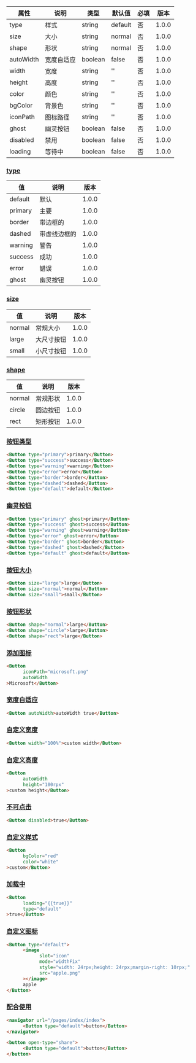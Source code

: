 | 属性 | 说明 | 类型 | 默认值 | 必填 | 版本 |
| - | - | - | - | - | - |
| type | 样式 | string | default | 否 | 1.0.0 |
| size | 大小 | string | normal | 否 | 1.0.0 |
| shape | 形状 | string | normal | 否 | 1.0.0 |
| autoWidth | 宽度自适应 | boolean | false | 否 | 1.0.0 |
| width | 宽度 | string | '' | 否 | 1.0.0 |
| height | 高度 | string | '' | 否 | 1.0.0 |
| color | 颜色 | string | '' | 否 | 1.0.0 |
| bgColor | 背景色 | string | '' | 否 | 1.0.0 |
| iconPath | 图标路径 | string | '' | 否 | 1.0.0 |
| ghost | 幽灵按钮 | boolean | false | 否 | 1.0.0 |
| disabled | 禁用 | boolean | false | 否 | 1.0.0 |
| loading | 等待中 | boolean | false | 否 | 1.0.0 |

### [type](#type)

| 值 | 说明 | 版本 |
| - | - | - |
| default | 默认 | 1.0.0 |
| primary | 主要 | 1.0.0 |
| border | 带边框的 | 1.0.0 |
| dashed | 带虚线边框的 | 1.0.0 |
| warning | 警告 | 1.0.0 |
| success | 成功 | 1.0.0 |
| error | 错误 | 1.0.0 |
| ghost | 幽灵按钮 | 1.0.0 |


### [size](#size)

| 值 | 说明 | 版本 |
| - | - | - |
| normal | 常规大小 | 1.0.0 |
| large | 大尺寸按钮 | 1.0.0 |
| small | 小尺寸按钮 | 1.0.0 |

### [shape](#shape)

| 值 | 说明 | 版本 |
| - | - | - |
| normal | 常规形状 | 1.0.0 |
| circle | 圆边按钮 | 1.0.0 |
| rect | 矩形按钮 | 1.0.0 |

### [按钮类型](#按钮类型)

```html
<Button type="primary">primary</Button>
<Button type="success">success</Button>
<Button type="warning">warning</Button>
<Button type="error">error</Button>
<Button type="border">border</Button>
<Button type="dashed">dashed</Button>
<Button type="default">default</Button>
```

### [幽灵按钮](#幽灵按钮)

```html
<Button type="primary" ghost>primary</Button>
<Button type="success" ghost>success</Button>
<Button type="warning" ghost>warning</Button>
<Button type="error" ghost>error</Button>
<Button type="border" ghost>border</Button>
<Button type="dashed" ghost>dashed</Button>
<Button type="default" ghost>default</Button>
```

### [按钮大小](#按钮大小)

```html
<Button size="large">large</Button>
<Button size="normal">normal</Button>
<Button size="small">small</Button>
```

### [按钮形状](#按钮形状)

```html
<Button shape="normal">large</Button>
<Button shape="circle">large</Button>
<Button shape="rect">large</Button>
```

### [添加图标](#添加图标)

```html
<Button 
      iconPath="microsoft.png"
      autoWidth
>Microsoft</Button>
```

### [宽度自适应](#宽度自适应)

```html
<Button autoWidth>autoWidth true</Button>
```

### [自定义宽度](#自定义宽度)

```html
<Button width="100%">custom width</Button>
```

### [自定义高度](#自定义高度)

```html
<Button 
      autoWidth 
      height="100rpx"
>custom height</Button>
```

### [不可点击](#不可点击)

```html
<Button disabled>true</Button>
```

### [自定义样式](#自定义样式)

```html
<Button
      bgColor="red"
      color="white"
>custom</Button>
```

### [加载中](#加载中)

```html
<Button
      loading="{{true}}"
      type="default"
>true</Button>
```

### [自定义图标](#自定义图标)

```html
<Button type="default">
      <image
            slot="icon"
            mode="widthFix"
            style="width: 24rpx;height: 24rpx;margin-right: 10rpx;"
            src="apple.png"
      ></image>
      apple
</Button>
```

### [配合使用](#配合使用)

```html
<navigator url="/pages/index/index">
      <Button type="default">button</Button>
</navigator>

<button open-type="share">
      <Button type="default">button</Button>
</button>
```